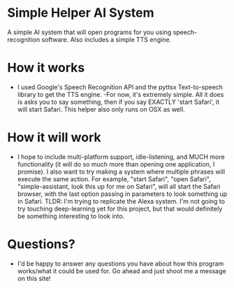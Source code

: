 # Simple Helper AI System
A simple AI system that will open programs for you using speech-recognition software. Also includes a simple TTS engine.

# How it works
- I used Google's Speech Recognition API and the pyttsx Text-to-speech library to get the TTS engine.
  -For now, it's extremely simple. All it does is asks you to say something, then if you say EXACTLY 'start Safari', it will    start Safari. This helper also only runs on OSX as well. 

# How it will work
- I hope to include multi-platform support, idle-listening, and MUCH more functionality (it will do so much more than opening one application, I promise). I also want to try making a system where multiple phrases will execute the same action. For example, "start Safari", "open Safari", "simple-assistant, look this up for me on Safari", will all start the Safari browser, with the last option passing in parameters to look something up in Safari.
  TLDR: I'm trying to replicate the Alexa system.
  I'm not going to try touching deep-learning yet for this project, but that would definitely be something interesting to look into. 
  
# Questions?
- I'd be happy to answer any questions you have about how this program works/what it could be used for. Go ahead and just shoot me a message on this site!

